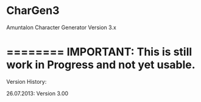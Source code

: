 CharGen3
========


Amuntalon Character Generator Version 3.x

========
IMPORTANT: This is still work in Progress and not yet usable.
========

Version History: 

26.07.2013: Version 3.00
